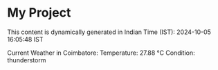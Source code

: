 # My Project

This content is dynamically generated in Indian Time (IST): 2024-10-05 16:05:48 IST


Current Weather in Coimbatore:
Temperature: 27.88 °C
Condition: thunderstorm
